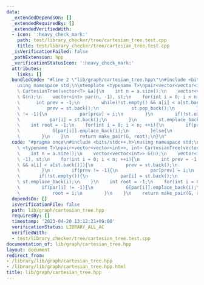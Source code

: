 ```yaml
---
data:
  _extendedDependsOn: []
  _extendedRequiredBy: []
  _extendedVerifiedWith:
  - icon: ':heavy_check_mark:'
    path: test/library_checker/tree/cartesian_tree.test.cpp
    title: test/library_checker/tree/cartesian_tree.test.cpp
  _isVerificationFailed: false
  _pathExtension: hpp
  _verificationStatusIcon: ':heavy_check_mark:'
  attributes:
    links: []
  bundledCode: "#line 2 \"lib/graph/cartesian_tree.hpp\"\n#include <bits/stdc++.h>\n\
    using namespace std;\n\ntemplate <typename T>\npair<vector<vector<int>>, int>\
    \ CartesianTree(vector<T> &a){\n    int n = a.size();\n    vector<vector<int>>\
    \ G(n);\n    vector<int> par(n, -1), st;\n    for(int i = 0; i < n; ++i){\n  \
    \      int prev = -1;\n        while(!st.empty() && a[i] < a[st.back()]){\n  \
    \          prev = st.back();\n            st.pop_back();\n        }\n        if(prev\
    \ != -1){\n            par[prev] = i;\n        }\n        if(!st.empty()){\n \
    \           par[i] = st.back();\n        }\n        st.emplace_back(i);\n    }\n\
    \    int root = -1;\n    for(int i = 0; i < n; ++i){\n        if(par[i] != -1){\n\
    \            G[par[i]].emplace_back(i);\n        }else{\n            root = i;\n\
    \        }\n    }\n    return make_pair(G, root);\n}\n"
  code: "#pragma once\n#include <bits/stdc++.h>\nusing namespace std;\n\ntemplate\
    \ <typename T>\npair<vector<vector<int>>, int> CartesianTree(vector<T> &a){\n\
    \    int n = a.size();\n    vector<vector<int>> G(n);\n    vector<int> par(n,\
    \ -1), st;\n    for(int i = 0; i < n; ++i){\n        int prev = -1;\n        while(!st.empty()\
    \ && a[i] < a[st.back()]){\n            prev = st.back();\n            st.pop_back();\n\
    \        }\n        if(prev != -1){\n            par[prev] = i;\n        }\n \
    \       if(!st.empty()){\n            par[i] = st.back();\n        }\n       \
    \ st.emplace_back(i);\n    }\n    int root = -1;\n    for(int i = 0; i < n; ++i){\n\
    \        if(par[i] != -1){\n            G[par[i]].emplace_back(i);\n        }else{\n\
    \            root = i;\n        }\n    }\n    return make_pair(G, root);\n}\n"
  dependsOn: []
  isVerificationFile: false
  path: lib/graph/cartesian_tree.hpp
  requiredBy: []
  timestamp: '2023-04-20 13:12:21+09:00'
  verificationStatus: LIBRARY_ALL_AC
  verifiedWith:
  - test/library_checker/tree/cartesian_tree.test.cpp
documentation_of: lib/graph/cartesian_tree.hpp
layout: document
redirect_from:
- /library/lib/graph/cartesian_tree.hpp
- /library/lib/graph/cartesian_tree.hpp.html
title: lib/graph/cartesian_tree.hpp
---
```

